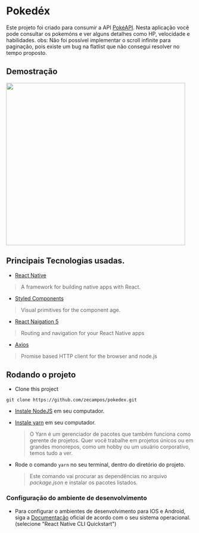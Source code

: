 # Pokedéx

Este projeto foi criado para consumir a API [PokéAPI](https://pokeapi.co/).
Nesta aplicação você pode consultar os pokemóns e ver alguns detalhes como HP, velocidade e habilidades.
obs: Não foi possível implementar o scroll infinite para paginação, pois existe um bug na flatlist que não consegui resolver no tempo proposto.

## Demostração

<img src="http://esmirna.com.br/assets/pokedex.gif" width="480" height="436">

## Principais Tecnologias usadas.

- [React Native](https://github.com/facebook/react-native)

> A framework for building native apps with React.

- [Styled Components](https://styled-components.com/)

> Visual primitives for the component age.

- [React Naigation 5](https://reactnavigation.org/)

> Routing and navigation for your React Native apps

- [Axios](https://github.com/axios/axios)

> Promise based HTTP client for the browser and node.js

## Rodando o projeto

- Clone this project

```
git clone https://github.com/zecampos/pokedex.git
```

- [Instale NodeJS](https://nodejs.org/en/) em seu computador.

- [Instale yarn](https://yarnpkg.com/en/docs/install) em seu computador.

  > O Yarn é um gerenciador de pacotes que também funciona como gerente de projetos. Quer você trabalhe em projetos únicos ou em grandes monorepos, como um hobby ou um usuário corporativo, temos tudo a ver.

- Rode o comando `yarn` no seu terminal, dentro do diretório do projeto.
  > Este comando vai procurar as dependências no arquivo _package.json_ e instalar os pacotes listados.

### Configuração do ambiente de desenvolvimento

- Para configurar o ambientes de desenvolvimento para IOS e Android, siga a [Documentação](https://reactnative.dev/docs/environment-setup) oficial de acordo com o seu sistema operacional.(selecione "React Native CLI Quickstart")
